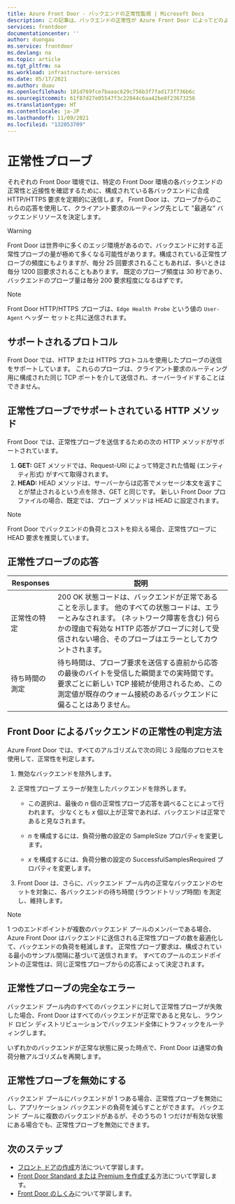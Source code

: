 ```yaml
---
title: Azure Front Door - バックエンドの正常性監視 | Microsoft Docs
description: この記事は、バックエンドの正常性が Azure Front Door によってどのように監視されるかを理解するのに役立ちます。
services: frontdoor
documentationcenter: ''
author: duongau
ms.service: frontdoor
ms.devlang: na
ms.topic: article
ms.tgt_pltfrm: na
ms.workload: infrastructure-services
ms.date: 05/17/2021
ms.author: duau
ms.openlocfilehash: 101d769fce7baaac629c756b3f7fad173f736b6c
ms.sourcegitcommit: 61f87d27e05547f3c22044c6aa42be8f23673256
ms.translationtype: HT
ms.contentlocale: ja-JP
ms.lasthandoff: 11/09/2021
ms.locfileid: "132053709"
---
```

# <a name="health-probes"></a>正常性プローブ

それぞれの Front Door 環境では、特定の Front Door 環境の各バックエンドの正常性と近接性を確認するために、構成されている各バックエンドに合成 HTTP/HTTPS 要求を定期的に送信します。 Front Door は、プローブからのこれらの応答を使用して、クライアント要求のルーティング先として "最適な" バックエンドリソースを決定します。 

> [!WARNING]
> Front Door は世界中に多くのエッジ環境があるので、バックエンドに対する正常性プローブの量が極めて多くなる可能性があります。構成されている正常性プローブの頻度にもよりますが、毎分 25 回要求されることもあれば、多いときは毎分 1200 回要求されることもあります。 既定のプローブ頻度は 30 秒であり、バックエンドのプローブ量は毎分 200 要求程度になるはずです。

> [!NOTE]
> Front Door HTTP/HTTPS プローブは、`Edge Health Probe` という値の `User-Agent` ヘッダー セットと共に送信されます。 

## <a name="supported-protocols"></a>サポートされるプロトコル

Front Door では、HTTP または HTTPS プロトコルを使用したプローブの送信をサポートしています。 これらのプローブは、クライアント要求のルーティング用に構成された同じ TCP ポートを介して送信され、オーバーライドすることはできません。

## <a name="supported-http-methods-for-health-probes"></a>正常性プローブでサポートされている HTTP メソッド

Front Door では、正常性プローブを送信するための次の HTTP メソッドがサポートされています。

1. **GET:** GET メソッドでは、Request-URI によって特定された情報 (エンティティ形式) がすべて取得されます。
2. **HEAD:** HEAD メソッドは、サーバーからは応答でメッセージ本文を返すことが禁止されるという点を除き、GET と同じです。 新しい Front Door プロファイルの場合、既定では、プローブ メソッドは HEAD に設定されます。

> [!NOTE]
> Front Door でバックエンドの負荷とコストを抑える場合、正常性プローブに HEAD 要求を推奨しています。

## <a name="health-probe-responses"></a>正常性プローブの応答

| Responses  | 説明 | 
| ------------- | ------------- |
| 正常性の特定  | 200 OK 状態コードは、バックエンドが正常であることを示します。 他のすべての状態コードは、エラーとみなされます。 (ネットワーク障害を含む) 何らかの理由で有効な HTTP 応答がプローブに対して受信されない場合、そのプローブはエラーとしてカウントされます。|
| 待ち時間の測定  | 待ち時間は、プローブ要求を送信する直前から応答の最後のバイトを受信した瞬間までの実時間です。 要求ごとに新しい TCP 接続が使用されるため、この測定値が既存のウォーム接続のあるバックエンドに偏ることはありません。  |

## <a name="how-front-door-determines-backend-health"></a>Front Door によるバックエンドの正常性の判定方法

Azure Front Door では、すべてのアルゴリズムで次の同じ 3 段階のプロセスを使用して、正常性を判定します。

1. 無効なバックエンドを除外します。

2. 正常性プローブ エラーが発生したバックエンドを除外します。
    * この選択は、最後の _n_ 個の正常性プローブ応答を調べることによって行われます。 少なくとも _x_ 個以上が正常であれば、バックエンドは正常であると見なされます。

    * _n_ を構成するには、負荷分散の設定の SampleSize プロパティを変更します。

    * _x_ を構成するには、負荷分散の設定の SuccessfulSamplesRequired プロパティを変更します。

3. Front Door は、さらに、バックエンド プール内の正常なバックエンドのセットを対象に、各バックエンドの待ち時間 (ラウンドトリップ時間) を測定し、維持します。

> [!NOTE]
> 1 つのエンドポイントが複数のバックエンド プールのメンバーである場合、Azure Front Door はバックエンドに送信される正常性プローブの数を最適化して、バックエンドの負荷を軽減します。 正常性プローブ要求は、構成されている最小のサンプル間隔に基づいて送信されます。 すべてのプールのエンドポイントの正常性は、同じ正常性プローブからの応答によって決定されます。

## <a name="complete-health-probe-failure"></a>正常性プローブの完全なエラー

バックエンド プール内のすべてのバックエンドに対して正常性プローブが失敗した場合、Front Door はすべてのバックエンドが正常であると見なし、ラウンド ロビン ディストリビューションでバックエンド全体にトラフィックをルーティングします。

いずれかのバックエンドが正常な状態に戻った時点で、Front Door は通常の負荷分散アルゴリズムを再開します。

## <a name="disabling-health-probes"></a>正常性プローブを無効にする

バックエンド プールにバックエンドが 1 つある場合、正常性プローブを無効にし、アプリケーション バックエンドの負荷を減らすことができます。 バックエンド プールに複数のバックエンドがあるが、そのうちの 1 つだけが有効な状態にある場合でも、正常性プローブを無効にできます。

## <a name="next-steps"></a>次のステップ

- [フロント ドアの作成](quickstart-create-front-door.md)方法について学習します。
- [Front Door Standard または Premium を作成する](standard-premium/create-front-door-portal.md)方法について学習します。
- [Front Door のしくみ](front-door-routing-architecture.md)について学習します。
